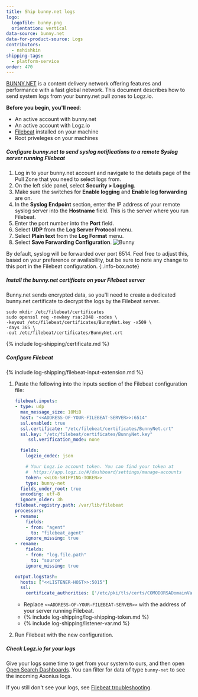 ```yaml
---
title: Ship bunny.net logs
logo:
  logofile: bunny.png
  orientation: vertical
data-source: bunny.net
data-for-product-source: Logs
contributors:
  - nshishkin
shipping-tags:
  - platform-service
order: 470
---
```

[BUNNY.NET](https://bunny.net/) is a content delivery network offering features and performance with a fast global network. This document describes how to send system logs from your bunny.net pull zones to Logz.io. 

**Before you begin, you'll need**:

* An active account with bunny.net
* An active account with Logz.io
* [Filebeat](https://www.elastic.co/guide/en/beats/filebeat/current/filebeat-installation.html) installed on your machine
* Root priveleges on your machines

<div class="tasklist">


##### Configure bunny.net to send syslog notifications to a remote Syslog server running Filebeat

1. Log in to your bunny.net account and navigate to the details page of the Pull Zone that you need to select logs from.
2. On the left side panel, select **Security > Logging**.
3. Make sure the switches for **Enable logging** and **Enable log forwarding** are on.
3. In the **Syslog Endpoint** section, enter the IP address of your remote syslog server into the **Hostname** field. This is the server where you run Filebeat.
4. Enter the port number into the **Port** field.
5. Select **UDP** from the **Log Server Protocol** menu.
6. Select **Plain text** from the **Log Format** menu.
7. Select **Save Forwarding Configuration**.
![Bunny](https://dytvr9ot2sszz.cloudfront.net/logz-docs/bunny-net/bunny-ui.png)
  
<!-- info-box-start:info -->
By default, syslog will be forwarded over port 6514. Feel free to adjust this, based on your preference or availability, but be sure to note any change to this port in the Filebeat configuration.
{:.info-box.note}
<!-- info-box-end -->

##### Install the bunny.net certificate on your Filebeat server

Bunny.net sends encrypted data,
so you'll need to create a dedicated bunny.net certificate to decrypt the logs by the Filebeat server.

```shell
sudo mkdir /etc/filebeat/certificates
sudo openssl req -newkey rsa:2048 -nodes \
-keyout /etc/filebeat/certificates/BunnyNet.key -x509 \
-days 365 \
-out /etc/filebeat/certificates/BunnyNet.crt
```

{% include log-shipping/certificate.md %}


##### Configure Filebeat

{% include log-shipping/filebeat-input-extension.md %}


1. Paste the following into the inputs section of the Filebeat configuration file:

   ```yaml  
   filebeat.inputs:
   - type: udp
     max_message_size: 10MiB
     host: "<<ADDRESS-OF-YOUR-FILEBEAT-SERVER>>:6514"
     ssl.enabled: true
     ssl.certificate: "/etc/filebeat/certificates/BunnyNet.crt"
     ssl.key: "/etc/filebeat/certificates/BunnyNet.key"
        ssl.verification_mode: none

     fields:
       logzio_codec: json

       # Your Logz.io account token. You can find your token at
       #  https://app.logz.io/#/dashboard/settings/manage-accounts
       token: <<LOG-SHIPPING-TOKEN>>
       type: bunny-net
     fields_under_root: true
     encoding: utf-8
     ignore_older: 3h
   filebeat.registry.path: /var/lib/filebeat
   processors:
   - rename:
       fields:
       - from: "agent"
         to: "filebeat_agent"
       ignore_missing: true
   - rename:
       fields:
       - from: "log.file.path"
         to: "source"
       ignore_missing: true

   output.logstash:
     hosts: ["<<LISTENER-HOST>>:5015"]
     ssl:
       certificate_authorities: ['/etc/pki/tls/certs/COMODORSADomainValidationSecureServerCA.crt']
   ```
  
   * Replace `<<ADDRESS-OF-YOUR-FILEBEAT-SERVER>>` with the address of your server running Filebeat.
   * {% include log-shipping/log-shipping-token.md %}
   * {% include log-shipping/listener-var.md %}

2. Run Filebeat with the new configuration.

##### Check Logz.io for your logs

Give your logs some time to get from your system to ours, and then open [Open Search Dashboards](https://app.logz.io/#/dashboard/osd). You can filter for data of type `bunny-net` to see the incoming Axonius logs.
  
If you still don't see your logs, see [Filebeat troubleshooting](https://docs.logz.io/shipping/log-sources/filebeat.html#troubleshooting).


</div>
